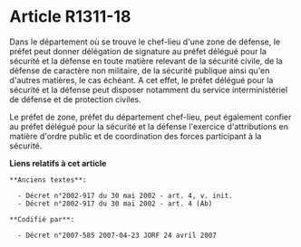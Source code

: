 # Article R1311-18

Dans le département où se trouve le chef-lieu d'une zone de défense, le préfet peut donner délégation de signature au préfet
délégué pour la sécurité et la défense en toute matière relevant de la sécurité civile, de la défense de caractère non
militaire, de la sécurité publique ainsi qu'en d'autres matières, le cas échéant. A cet effet, le préfet délégué pour la
sécurité et la défense peut disposer notamment du service interministériel de défense et de protection civiles.

Le préfet de zone, préfet du département chef-lieu, peut également confier au préfet délégué pour la sécurité et la défense
l'exercice d'attributions en matière d'ordre public et de coordination des forces participant à la sécurité.

**Liens relatifs à cet article**

	**Anciens textes**:

	  - Décret n°2002-917 du 30 mai 2002 - art. 4, v. init.
	  - Décret n°2002-917 du 30 mai 2002 - art. 4 (Ab)

	**Codifié par**:

	  - Décret n°2007-585 2007-04-23 JORF 24 avril 2007
